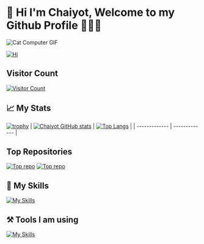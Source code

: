 # 👋  Hi I'm Chaiyot, Welcome to my Github Profile 👨🏻‍💻


![Cat Computer GIF](https://tenor.com/view/cat-computer-typing-fast-gif-5368357 "From Cat GIFs")

[![Hi](https://readme-typing-svg.herokuapp.com/?color=016EEA&height=18&width=300&vCenter=true&lines=Chaiyot+Mali-ngam;Back+End+Dev;Mobile+Dev)](https://github.com/chaiyodcymg/)


## Visitor Count
[![Visitor Count](https://profile-counter.glitch.me/chaiyodcymg/count.svg)](https://github.com/chaiyodcymg/)



## 📈 My Stats
[![trophy](https://github-profile-trophy.vercel.app/?username=chaiyodcymg&title=MultiLanguage,Commit,Followers,Repositories,Stars&no-frame=true&theme=onedark)](https://github.com/chaiyodcymg/chaiyodcymg)
|  [![Chaiyot GitHub stats](https://github-readme-stats.vercel.app/api?username=chaiyodcymg&show_icons=true&title_color=3366ff&icon_color=FF6347&hide_border=true&theme=onedark)](https://github.com/chaiyodcymg/chaiyodcymg) | [![Top Langs](https://github-readme-stats.vercel.app/api/top-langs/?username=chaiyodcymg&&layout=compact&show_icons=true&langs_count=10&hide=Hack,vue,blade,starlark,shell&title_color=3366ff&hide_border=true&theme=onedark)](https://github.com/chaiyodcymg/chaiyodcymg)  |
| ------------- | ------------- |
 



## Top Repositories
 [![Top repo ](https://github-readme-stats.vercel.app/api/pin/?username=chaiyodcymg&repo=react-native-swipeable-list-view&title_color=3366ff&icon_color=FF6347&hide_border=true&theme=onedark)](https://github.com/chaiyodcymg/react-native-swipeable-list-view) [![Top repo ](https://github-readme-stats.vercel.app/api/pin/?username=chaiyodcymg&repo=react_native_music&title_color=3366ff&icon_color=FF6347&hide_border=true&theme=onedark)](https://github.com/chaiyodcymg/react_native_music)



## 🚀 My Skills
[![My Skills](https://skills.thijs.gg/icons?i=js,ts,react,html,css,nodejs,express,java,spring,kotlin,swift,py,php,laravel,mysql,mongodb,docker,redis,bash,linux)](https://github.com/chaiyodcymg/chaiyodcymg)

## ⚒️ Tools I am using
[![My Skills](https://skills.thijs.gg/icons?i=vscode,eclipse,postman,git,figma,firebase,androidstudio)](https://github.com/chaiyodcymg/chaiyodcymg)
